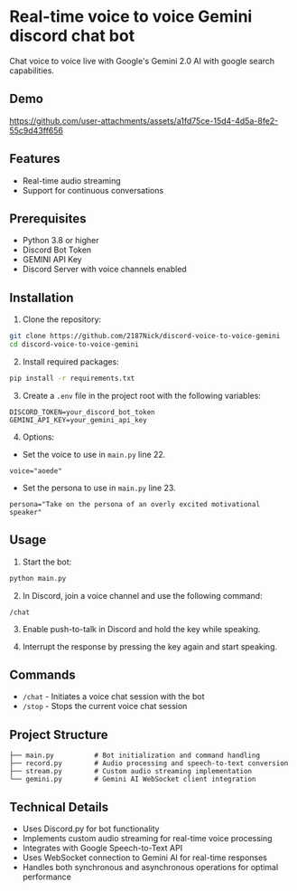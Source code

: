# Real-time voice to voice Gemini discord chat bot

Chat voice to voice live with Google's Gemini 2.0 AI with google search capabilities.


## Demo
https://github.com/user-attachments/assets/a1fd75ce-15d4-4d5a-8fe2-55c9d43ff656


## Features

- Real-time audio streaming
- Support for continuous conversations

## Prerequisites

- Python 3.8 or higher
- Discord Bot Token
- GEMINI API Key
- Discord Server with voice channels enabled

## Installation

1. Clone the repository:
```bash
git clone https://github.com/2187Nick/discord-voice-to-voice-gemini
cd discord-voice-to-voice-gemini
```

2. Install required packages:
```bash
pip install -r requirements.txt
```

3. Create a `.env` file in the project root with the following variables:
```env
DISCORD_TOKEN=your_discord_bot_token
GEMINI_API_KEY=your_gemini_api_key
```

4. Options:
- Set the voice to use in `main.py` line 22.
```env
voice="aoede"
```
- Set the persona to use in `main.py` line 23.
```env
persona="Take on the persona of an overly excited motivational speaker"
```

## Usage

1. Start the bot:
```bash
python main.py
```

2. In Discord, join a voice channel and use the following command:
```
/chat
```
3. Enable push-to-talk in Discord and hold the key while speaking.

4. Interrupt the response by pressing the key again and start speaking.


## Commands

- `/chat` - Initiates a voice chat session with the bot
- `/stop` - Stops the current voice chat session

## Project Structure

```
├── main.py          # Bot initialization and command handling
├── record.py        # Audio processing and speech-to-text conversion
├── stream.py        # Custom audio streaming implementation
└── gemini.py        # Gemini AI WebSocket client integration
```

## Technical Details

- Uses Discord.py for bot functionality
- Implements custom audio streaming for real-time voice processing
- Integrates with Google Speech-to-Text API
- Uses WebSocket connection to Gemini AI for real-time responses
- Handles both synchronous and asynchronous operations for optimal performance